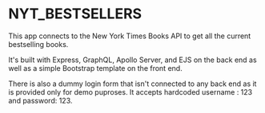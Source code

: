 # NYT_BESTSELLERS

This app connects to the New York Times Books API to get all the current bestselling books.

It's built with Express, GraphQL, Apollo Server, and EJS on the back end as well as a simple Bootstrap template on the front end.

There is also a dummy login form that isn't connected to any back end as it is provided only for demo puproses. It accepts hardcoded username : 123 and password: 123.
